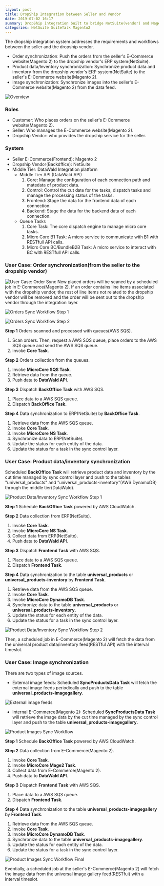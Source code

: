 ```yaml
---
layout: post
title: DropShip Integration between Seller and Vendor
date: 2019-07-02 16:17
summary: DropShip integration built to bridge NetSuite(vendor) and Magento 2(seller).
categories: NetSuite SuiteTalk Magento2
---
```


The dropship integration system addresses the requirements and workflows between the seller and the dropship vendor.
* Order synchronization: Push the orders from the seller's E-Commerce website(Magento 2) to the dropship vendor's ERP system(NetSuite).
* Product data/Inventory synchronization: Synchronize product data and inventory from the dropship vendor's ERP system(NetSuite) to the seller's E-Commerce website(Magento 2).
* Image synchronization: Synchronize images into the seller's E-Commerce website(Magento 2) from the data feed.

![Overview](/images/2019-10-10_22-55-15.png)

### Roles
* Customer: Who places orders on the seller's E-Commerce website(Magento 2).
* Seller: Who manages the E-Commerce website(Magento 2).
* Dropship Vendor: who provides the dropship service for the seller.

### System
* Seller E-Commerce(Frontend): Magento 2
* Dropship Vendor(Backdffice): NetSuite
* Middle Tier: DataWald Integration platform
    - Middle Tier API (DataWald API)
        1. Core: Manage the configuration of each connection path and matedata of product data.
        2. Control: Control the cut date for the tasks, dispatch tasks and manage the processing status of the tasks.
        3. Frontend: Stage the data for the frontend data of each connection.
        4. Backend: Stage the data for the backend data of each connection.
    - Queue Tasks
        1. Core Task: The core dispatch engine to manage micro core tasks.
        2. Micro Core B1 Task: A micro service to communicate with B1 with RESTfull API calls.
        3. Micro Core BC/BundleB2B Task: A micro service to interact with BC with RESTfull API calls.

### User Case: Order synchronization(from the seller to the dropship vendor) 
![User Case: Order Sync](/images/2019-07-05_16-18-32.png)
New placed orders will be scaned by a scheduled job in E-Commerce(Magento 2).  If an order contains line items associated with the dropship vendor, the rest of line items not related to the dropship vendor will be removed and the order will be sent out to the dropship vendor through the integration layer.

![Orders Sync Workflow Step 1](/images/2019-10-10_23-01-00.png)

![Orders Sync Workflow Step 2](/images/2019-10-10_23-01-28.png)

**Step 1** Orders scanned and processed with queues(AWS SQS).
1. Scan orders. Then, request a AWS SQS queue, place orders to the AWS SQS queue and send the AWS SQS queue.
2. Invoke **Core Task**.

**Step 2** Orders collection from the queues.
1. Invoke **MicroCore SQS Task**.
2. Retrieve data from the queue.
3. Push data to **DataWald API**.

**Step 3** Dispatch **BackOffice Task** with AWS SQS.
1. Place data to a AWS SQS queue.
2. Dispatch **BackOffice Task**.

**Step 4** Data synchronization to ERP(NetSuite) by **BackOffice Task**.
1. Retrieve data from the AWS SQS queue.
2. Invoke **Core Task**.
3. Invoke **MicroCore NS Task**.
4. Synchronize data to ERP(NetSuite).
5. Update the status for each entity of the data.
6. Update the status for a task in the sync control layer.

### User Case: Product data/inventory synchronization
Scheduled **BackOffice Task** will retrieve product data and inventory by the cut time managed by sync control layer and push to the tables "universal_products" and "universal_products-inventory"(AWS DynamoDB) through the middle tier(DataWald).

![Product Data/Inventory Sync Workflow Step 1](/images/2019-10-10_23-19-39.png)

**Step 1** Schedule **BackOffice Task** powered by AWS CloudWatch.

**Step 2** Data collection from ERP(NetSuite).
1. Invoke **Core Task**.
2. Invoke **MicroCore NS Task**.
3. Collect data from ERP(NetSuite).
4. Push data to **DataWald API**.  

**Step 3** Dispatch **Frontend Task** with AWS SQS.
1. Place data to a AWS SQS queue.
2. Dispatch **Frontend Task**.

**Step 4** Data synchronization to the table **universal_products** or **universal_products-inventory** by **Frontend Task**.
1. Retrieve data from the AWS SQS queue.
2. Invoke **Core Task**.
3. Invoke **MicroCore DynamoDB Task**.
4. Synchronize data to the table **universal_products** or **universal_products-inventory**.
5. Update the status for each entity of the data.
6. Update the status for a task in the sync control layer.

![Product Data/Inventory Sync Workflow Step 2](/images/2019-10-10_23-20-41.png)

Then, a scheduled job in E-Commerce(Magento 2) will fetch the data from the universal product data/inventory feed(RESTful API) with the interval timeslot.

### User Case: Image synchronization
There are two types of image sources.

* External image feeds: Scheduled **SyncProductsData Task** will fetch the external image feeds periodically and push to the table **universal_products-imagegallery**.

![External image feeds](/images/2019-10-10_23-24-07.png)

* Internal E-Commerce(Magento 2): Scheduled **SyncProductsData Task** will retrieve the image data by the cut time managed by the sync control layer and push to the table **universal_products-imagegallery**.

![Product Images Sync Workflow](/images/2019-10-10_23-24-25.png)

**Step 1** Schedule **BackOffice Task** powered by AWS CloudWatch.

**Step 2** Data collection from E-Commerce(Magento 2).
1. Invoke **Core Task**.
2. Invoke **MicroCore Mage2 Task**.
3. Collect data from E-Commerce(Magento 2).
4. Push data to **DataWald API**.  

**Step 3** Dispatch **Frontend Task** with AWS SQS.
1. Place data to a AWS SQS queue.
2. Dispatch **Frontend Task**.

**Step 4** Data synchronization to the table **universal_products-imagegallery** by **Frontend Task**.
1. Retrieve data from the AWS SQS queue.
2. Invoke **Core Task**.
3. Invoke **MicroCore DynamoDB Task**.
4. Synchronize data to the table **universal_products-imagegallery**.
5. Update the status for each entity of the data.
6. Update the status for a task in the sync control layer.

![Product Images Sync Workflow Final](/images/2019-10-10_23-24-37.png)

Eventially, a scheduled job at the seller's E-Commerce(Magento 2) will fetch the image data from the universal image gallery feed(RESTful) with a interval timeslot.